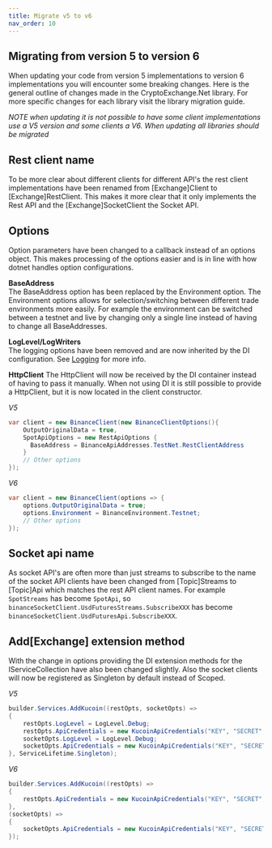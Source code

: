 ```yaml
---
title: Migrate v5 to v6
nav_order: 10
---
```


## Migrating from version 5 to version 6
When updating your code from version 5 implementations to version 6 implementations you will encounter some breaking changes. Here is the general outline of changes made in the CryptoExchange.Net library. For more specific changes for each library visit the library migration guide.

*NOTE when updating it is not possible to have some client implementations use a V5 version and some clients a V6. When updating all libraries should be migrated*

## Rest client name
To be more clear about different clients for different API's the rest client implementations have been renamed from [Exchange]Client to [Exchange]RestClient. This makes it more clear that it only implements the Rest API and the [Exchange]SocketClient the Socket API.

## Options
Option parameters have been changed to a callback instead of an options object. This makes processing of the options easier and is in line with how dotnet handles option configurations.

**BaseAddress**  
The BaseAddress option has been replaced by the Environment option. The Environment options allows for selection/switching between different trade environments more easily. For example the environment can be switched between a testnet and live by changing only a single line instead of having to change all BaseAddresses.  

**LogLevel/LogWriters**  
The logging options have been removed and are now inherited by the DI configuration. See [Logging](https://jkorf.github.io/CryptoExchange.Net/Logging.html) for more info.  

**HttpClient**
The HttpClient will now be received by the DI container instead of having to pass it manually. When not using DI it is still possible to provide a HttpClient, but it is now located in the client constructor.

*V5*  
```csharp
var client = new BinanceClient(new BinanceClientOptions(){
    OutputOriginalData = true,
	SpotApiOptions = new RestApiOptions {
	  BaseAddress = BinanceApiAddresses.TestNet.RestClientAddress
	}
    // Other options
});
```

*V6*  
```csharp
var client = new BinanceClient(options => {
    options.OutputOriginalData = true;
	options.Environment = BinanceEnvironment.Testnet;
    // Other options
});
```

## Socket api name
As socket API's are often more than just streams to subscribe to the name of the socket API clients have been changed from [Topic]Streams to [Topic]Api which matches the rest API client names. For example `SpotStreams` has become `SpotApi`, so `binanceSocketClient.UsdFuturesStreams.SubscribeXXX` has become `binanceSocketClient.UsdFuturesApi.SubscribeXXX`.

## Add[Exchange] extension method
With the change in options providing the DI extension methods for the IServiceCollection have also been changed slightly. Also the socket clients will now be registered as Singleton by default instead of Scoped.

*V5*  
```csharp
builder.Services.AddKucoin((restOpts, socketOpts) =>
{
	restOpts.LogLevel = LogLevel.Debug;
	restOpts.ApiCredentials = new KucoinApiCredentials("KEY", "SECRET", "PASS");
	socketOpts.LogLevel = LogLevel.Debug;
	socketOpts.ApiCredentials = new KucoinApiCredentials("KEY", "SECRET", "PASS");
}, ServiceLifetime.Singleton);
```

*V6*  
```csharp
builder.Services.AddKucoin((restOpts) =>
{
    restOpts.ApiCredentials = new KucoinApiCredentials("KEY", "SECRET", "PASS");
},
(socketOpts) =>
{
    socketOpts.ApiCredentials = new KucoinApiCredentials("KEY", "SECRET", "PASS");
});
```